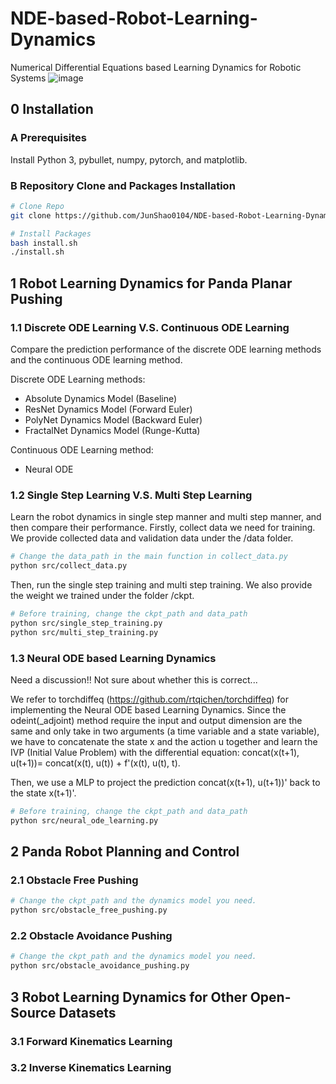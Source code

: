 # NDE-based-Robot-Learning-Dynamics
Numerical Differential Equations based Learning Dynamics for Robotic Systems
![image](https://github.com/JunShao0104/NDE-based-Robot-Learning-Dynamics/blob/main/fig/obstacle_avoidance_pushing_visualization.gif)

## 0 Installation
### A Prerequisites
Install Python 3, pybullet, numpy, pytorch, and matplotlib.

### B Repository Clone and Packages Installation
```bash
# Clone Repo
git clone https://github.com/JunShao0104/NDE-based-Robot-Learning-Dynamics.git

# Install Packages
bash install.sh
./install.sh
```

## 1 Robot Learning Dynamics for Panda Planar Pushing
### 1.1 Discrete ODE Learning V.S. Continuous ODE Learning
Compare the prediction performance of the discrete ODE learning methods and the continuous ODE learning method.

Discrete ODE Learning methods:
- Absolute Dynamics Model (Baseline)
- ResNet Dynamics Model (Forward Euler)
- PolyNet Dynamics Model (Backward Euler)
- FractalNet Dynamics Model (Runge-Kutta)

Continuous ODE Learning method:
- Neural ODE    

### 1.2 Single Step Learning V.S. Multi Step Learning
Learn the robot dynamics in single step manner and multi step manner, and then compare their performance.
Firstly, collect data we need for training. We provide collected data and validation data under the /data folder.
```bash
# Change the data_path in the main function in collect_data.py
python src/collect_data.py
```
 Then, run the single step training and multi step training. We also provide the weight we trained under the folder /ckpt.
 ```bash
# Before training, change the ckpt_path and data_path
python src/single_step_training.py
python src/multi_step_training.py
 ```
 
### 1.3 Neural ODE based Learning Dynamics
Need a discussion!! Not sure about whether this is correct...

We refer to torchdiffeq (https://github.com/rtqichen/torchdiffeq) for implementing the Neural ODE based Learning Dynamics. Since the odeint(_adjoint) method require the input and output dimension are the same and only take in two arguments (a time variable and a state variable), we have to concatenate the state x and the action u together and learn the IVP (Initial Value Problem) with the differential equation: concat(x(t+1), u(t+1))= concat(x(t), u(t)) + f'(x(t), u(t), t).

Then, we use a MLP to project the prediction concat(x(t+1), u(t+1))' back to the state x(t+1)'.
```bash
# Before training, change the ckpt_path and data_path
python src/neural_ode_learning.py
```


## 2 Panda Robot Planning and Control
### 2.1 Obstacle Free Pushing
```bash
# Change the ckpt_path and the dynamics model you need.
python src/obstacle_free_pushing.py
```

### 2.2 Obstacle Avoidance Pushing
```bash
# Change the ckpt_path and the dynamics model you need.
python src/obstacle_avoidance_pushing.py
```

## 3 Robot Learning Dynamics for Other Open-Source Datasets
### 3.1 Forward Kinematics Learning


### 3.2 Inverse Kinematics Learning

